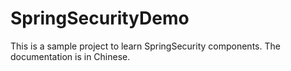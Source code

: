 # SpringSecurityDemo
This is a sample project to learn SpringSecurity components. The documentation is in Chinese.
